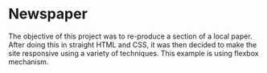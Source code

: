 # Newspaper

The objective of this project was to re-produce a section of a local paper. After doing this in straight HTML and CSS, it was then decided to make the site responsive using a variety of techniques. This example is using flexbox mechanism. 

